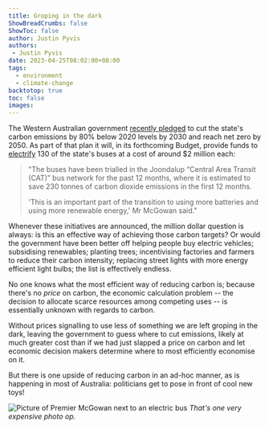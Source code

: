 ```yaml
---
title: Groping in the dark
ShowBreadCrumbs: false
ShowToc: false
author: Justin Pyvis
authors: 
 - Justin Pyvis
date: 2023-04-25T08:02:00+08:00
tags:
  - environment
  - climate-change
backtotop: true
toc: false
images:
---
```

The Western Australian government [recently pledged](https://www.mediastatements.wa.gov.au/Pages/McGowan/2023/01/McGowan-Government-to-introduce-climate-change-legislation.aspx) to cut the state's carbon emissions by 80% below 2020 levels by 2030 and reach net zero by 2050. As part of that plan it will, in its forthcoming Budget, provide funds to [electrify](https://thewest.com.au/politics/state-politics/2023-24-state-budget-new-fleet-of-ev-buses-will-cost-taxpayers-2-million-each-wa-premier-reveals-c-10430772) 130 of the state's buses at a cost of around $2 million each:

> "The buses have been trialled in the Joondalup “Central Area Transit (CAT)” bus network for the past 12 months, where it is estimated to save 230 tonnes of carbon dioxide emissions in the first 12 months.
> 
> 'This is an important part of the transition to using more batteries and using more renewable energy,' Mr McGowan said."

Whenever these initiatives are announced, the million dollar question is always: is this an effective way of achieving those carbon targets? Or would the government have been better off helping people buy electric vehicles; subsidising renewables; planting trees; incentivising factories and farmers to reduce their carbon intensity; replacing street lights with more energy efficient light bulbs; the list is effectively endless.

No one knows what the most efficient way of reducing carbon is; because there's no *price* on carbon, the economic calculation problem -- the decision to allocate scarce resources among competing uses -- is essentially unknown with regards to carbon. 

Without prices signalling to use less of something we are left groping in the dark, leaving the government to guess where to cut emissions, likely at much greater cost than if we had just slapped a price on carbon and let economic decision makers determine where to most efficiently economise on it.

But there is one upside of reducing carbon in an ad-hoc manner, as is happening in most of Australia: politicians get to pose in front of cool new toys!

![Picture of Premier McGowan next to an electric bus](/images/mcgowan-electric-bus-apr-23.jpg) *That's one very expensive photo op.*